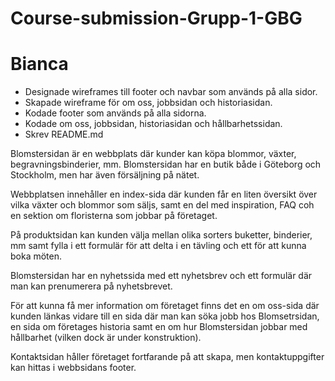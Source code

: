 # Course-submission-Grupp-1-GBG

# Bianca
- Designade wireframes till footer och navbar som används på alla sidor.
- Skapade wireframe för om oss, jobbsidan och historiasidan.
- Kodade footer som används på alla sidorna.
- Kodade om oss, jobbsidan, historiasidan och hållbarhetssidan.
- Skrev README.md


Blomstersidan är en webbplats där kunder kan köpa blommor, växter, begravningsbinderier, mm. Blomstersidan har en butik både i Göteborg och Stockholm, men har även försäljning på nätet.  

Webbplatsen innehåller en index-sida där kunden får en liten översikt över vilka växter och blommor som säljs, samt en del med inspiration, FAQ coh en sektion om floristerna som jobbar på företaget.  

På produktsidan kan kunden välja mellan olika sorters buketter, binderier, mm samt fylla i ett formulär för att delta i en tävling och ett för att kunna boka möten.  

Blomstersidan har en nyhetssida med ett nyhetsbrev och ett formulär där man kan prenumerera på nyhetsbrevet.  

För att kunna få mer information om företaget finns det en om oss-sida där kunden länkas vidare till en sida där man kan söka jobb hos Blomsetrsidan, en sida om företages historia samt en om hur Blomstersidan jobbar med hållbarhet (vilken dock är under konstruktion).  

Kontaktsidan håller företaget fortfarande på att skapa, men kontaktuppgifter kan hittas i webbsidans footer. 
